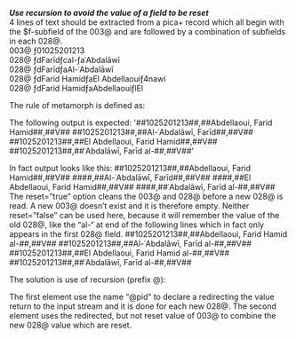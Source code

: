 ***Use recursion to avoid the value of a field to be reset***  
4 lines of text should be extracted from a pica+ record which all begin with the $f-subfield of the 003@  and are followed by a combination of subfields in each 028@.   
003@ ƒ01025201213  
028@ ƒdFarīdƒcal-ƒaʿAbdalāwī  
028@ ƒdFarīdƒaAl-ʿAbdalāwī  
028@ ƒdFarid HamidƒaEl Abdellaouiƒ4nawi  
028@ ƒdFarid HamidƒaAbdellaouiƒlEl  

The rule of metamorph is defined as:  
<combine name="${personalname}${surname}${forename}${prefix}${addition}" 
 value="##${pid}##,##${personalname}${surname}${forename}${prefix}${addition}##,##V##" 
 flushWith="028@" reset="true">
<data source="003@.0" name="pid"/>
<data source="028@.P" name="personalname" />
<data source="028@.a" name="surname"/>
<data source="028@.d" name="forename"/>
<data source="028@.c" name="prefix"/>
<concat name="addition" delimiter=", " flushWith="028A" reset="true" prefix=" ">
<data source="028@.n"/>
<data source="028@.l"/>
<data source="028@.g"/>
</concat>
</combine>

The following output is expected:
'##1025201213##,##Abdellaoui, Farid Hamid##,##V##
##1025201213##,##Al-ʿAbdalāwī, Farīd##,##V##
##1025201213##,##El Abdellaoui, Farid Hamid##,##V##
##1025201213##,##ʿAbdalāwī, Farīd al-##,##V##'

In fact output looks like this:
##1025201213##,##Abdellaoui, Farid Hamid##,##V##
####,##Al-ʿAbdalāwī, Farīd##,##V##
####,##El Abdellaoui, Farid Hamid##,##V##
####,##ʿAbdalāwī, Farīd al-##,##V##
The reset=”true” option cleans the 003@ and 028@ before a new 028@ is read. A new 003@ doesn’t exist and it is therefore empty. Neither reset=”false” can be used here, because it will remember the value of the old 028@, like the “al-“ at end of the following lines which in fact only appears in the first 028@ field.
##1025201213##,##Abdellaoui, Farid Hamid al-##,##V##
##1025201213##,##Al-ʿAbdalāwī, Farīd al-##,##V##
##1025201213##,##El Abdellaoui, Farid Hamid al-##,##V##
##1025201213##,##ʿAbdalāwī, Farīd al-##,##V##

The solution is use of recursion (prefix @):

<combine name="@pid" value="${pid}" flushWith="028@" >
	<data source="003@.0" name="pid"/>
</combine>
   	
<combine name="${personalname}${surname}${forename}${prefix}${addition}" 
	value="##${pid}##,##${personalname}${surname}${forename}${prefix}${addition}##,##V##"
		flushWith="028@" reset="true">
	<data source="@pid" name="pid"/>
	<data source="028@.P" name="personalname" />
   	<data source="028@.a" name="surname"/>
	<data source="028@.d" name="forename"/>
	<data source="028@.c" name="prefix"/>
	<concat name="addition" delimiter=", " flushWith="028A" reset="true" prefix=" ">
		<data source="028@.n"/>
		<data source="028@.l"/>
		<data source="028@.g"/>
	</concat>
</combine>

The first <combine> element use the name “@pid” to declare a redirecting the value return to the input stream and it is done for each new 028@. The second <combine> element uses the redirected, but not reset value of 003@ to combine the new 028@ value which are reset. 

